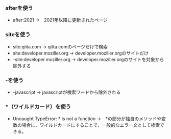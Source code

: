 ### afterを使う
* after:2021 →　2021年以降に更新されたページ

### siteを使う
* site:qiita.com → qitta.comのページだけで検索
* site:developer.moziller.org → developer.moziller.orgのサイトだけ
* -site:developer.moziller.org → developer.moziller.orgのサイトを対象から除外する

### -を使う
* -javascript → javascriptが検索ワードから除外される

### *（ワイルドカード）を使う
* Uncaught TypeError: * is not a function →　*の部分が独自のメソッドや変数の場合に、ワイルドカードにすることで、一般的なエラー文として検索できる。
